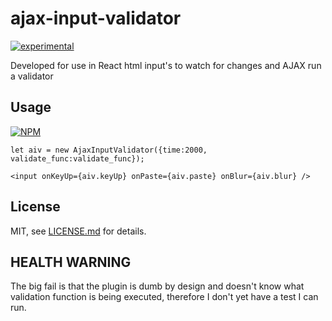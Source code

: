# ajax-input-validator

[![experimental](http://badges.github.io/stability-badges/dist/experimental.svg)](http://github.com/badges/stability-badges)

Developed for use in React html input's to watch for changes and AJAX run a validator

## Usage

[![NPM](https://nodei.co/npm/ajax-input-validator.png)](https://www.npmjs.com/package/ajax-input-validator)

`let aiv = new AjaxInputValidator({time:2000, validate_func:validate_func});`

`<input onKeyUp={aiv.keyUp} onPaste={aiv.paste} onBlur={aiv.blur} />`

## License

MIT, see [LICENSE.md](http://github.com/txm/ajax-input-validator/blob/master/LICENSE.md) for details.

## HEALTH WARNING

The big fail is that the plugin is dumb by design and doesn't know what validation function is being executed, therefore I don't yet have a test I can run.
